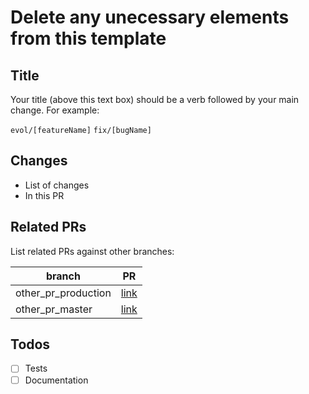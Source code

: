 # Delete any unecessary elements from this template

## Title
Your title (above this text box) should be a verb followed by your main change. For example:

`evol/[featureName]`
`fix/[bugName]`

## Changes
* List of changes
* In this PR

## Related PRs
List related PRs against other branches:

branch | PR
------ | ------
other_pr_production | [link]()
other_pr_master | [link]()


## Todos
- [ ] Tests
- [ ] Documentation
